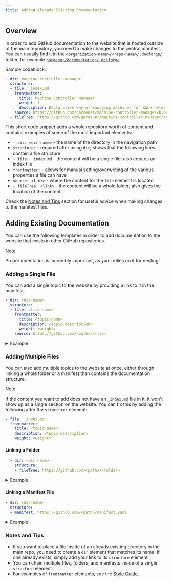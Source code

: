 ```yaml
---
title: Adding Already Existing Documentation
---
```


## Overview

In order to add GitHub documentation to the website that is hosted outside of the main repository, you need to make changes to the central manifest. You can usually find it in the `<organization-name>/<repo-name>/.docforge/` folder, for example [`gardener/documentation/.docforge`](https://github.com/gardener/documentation/tree/master/.docforge).

Sample codeblock:
```yaml
- dir: machine-controller-manager
  structure:
  - file: _index.md
    frontmatter:
      title: Machine Controller Manager
      weight: 1
      description: Declarative way of managing machines for Kubernetes cluster
    source: https://github.com/gardener/machine-controller-manager/blob/master/README.md
  - fileTree: https://github.com/gardener/machine-controller-manager/tree/master/docs
```

This short code snippet adds a whole repository worth of content and contains examples of some of the most important elements:
- `- dir: <dir-name>` - the name of the directory in the navigation path
- `structure:` - required after using `dir`; shows that the following lines contain a file structure
- `- file: _index.md` - the content will be a single file; also creates an index file
- `frontmatter:` - allows for manual setting/overwriting of the various properties a file can have
- `source: <link>` - where the content for the `file` element is located
- `- fileTree: <link>` - the content will be a whole folder; also gives the location of the content

Check the [Notes and Tips](#notes-and-tips) section for useful advice when making changes to the manifest files.

## Adding Existing Documentation

You can use the following templates in order to add documentation to the website that exists in other GitHub repositories.

> [!NOTE]
> Proper indentation is incredibly important, as yaml relies on it for nesting!

### Adding a Single File

You can add a single topic to the website by providing a link to it in the manifest.

```yaml
- dir: <dir-name>
  structure:
  - file: <file-name>
    frontmatter:
      title: <topic-name>
      description: <topic-description>
      weight: <weight>
    source: https://github.com/<path>/<file>
```

<details>
<summary>Example</summary>

```yaml
- dir: dashboard
  structure:
  - file: _index.md
    frontmatter:
      title: Dashboard
      description: The web UI for managing your projects and clusters
      weight: 3
    source: https://github.com/gardener/dashboard/blob/master/README.md
```
</details>

### Adding Multiple Files

You can also add multiple topics to the website at once, either through linking a whole folder or a manifest than contains the documentation structure.

> [!NOTE]
> If the content you want to add does not have an `_index.md` file in it, it won't show up as a single section on the website. You can fix this by adding the following after the `structure:` element:

```yaml
- file: _index.md
  frontmatter:
    title: <topic-name>
    description: <topic-description>
    weight: <weight>
```

#### Linking a Folder

```yaml
  - dir: <dir-name>
    structure:
    - fileTree: https://github.com/<path>/<folder>
```

<details>
<summary>Example</summary>

```yaml
  - dir: development
    structure:
    - fileTree: https://github.com/gardener/gardener/tree/master/docs/development
```
</details>

#### Linking a Manifest File

```yaml
- dir: <dir-name>
  structure:
  - manifest: https://github.com/<path>/manifest.yaml
```

<details>
<summary>Example</summary>

```yaml
- dir: extensions
  structure:
  - manifest: https://github.com/gardener/documentation/blob/master/.docforge/documentation/gardener-extensions/gardener-extensions.yaml
```
</details>

### Notes and Tips

- If you want to place a file inside of an already existing directory in the main repo, you need to create a `dir` element that matches its name. If one already exists, simply add your link to its `structure` element.
- You can chain multiple files, folders, and manifests inside of a single `structure` element.
- For examples of `frontmatter` elements, see the [Style Guide](./style-guide/_index.md#front-matter).
